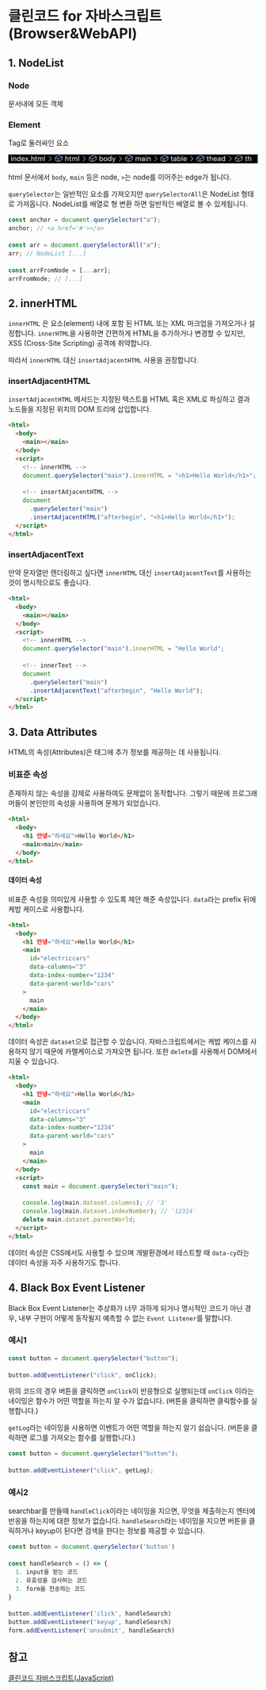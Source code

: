 # 클린코드 for 자바스크립트(Browser&WebAPI)

## 1. NodeList

### Node

문서내에 모든 객체

### Element

Tag로 둘러싸인 요소

![Element](./img/tags.png)

html 문서에서 `body`, `main` 등은 node, `>`는 node를 이어주는 edge가 됩니다.

`querySelector`는 일반적인 요소를 가져오지만 `querySelectorAll`은 NodeList 형태로 가져옵니다.
NodeList를 배열로 형 변환 하면 일반적인 배열로 볼 수 있게됩니다.

```javascript
const anchor = document.querySelector("a");
anchor; // <a href='#'></a>

const arr = document.querySelectorAll("a");
arr; // NodeList [...]

const arrFromNode = [...arr];
arrFromNode; // [...]
```

## 2. innerHTML

`innerHTML` 은 요소(element) 내에 포함 된 HTML 또는 XML 마크업을 가져오거나 설정합니다.
`innerHTML`을 사용하면 간편하게 HTML을 추가하거나 변경할 수 있지만, XSS (Cross-Site Scripting) 공격에 취약합니다.

따라서 `innerHTML` 대신 `insertAdjacentHTML` 사용을 권장합니다.

### insertAdjacentHTML

`insertAdjacentHTML` 메서드는 지정된 텍스트를 HTML 혹은 XML로 파싱하고 결과 노드들을 지정된 위치의 DOM 트리에 삽입합니다.

```html
<html>
  <body>
    <main></main>
  </body>
  <script>
    <!-- innerHTML -->
    document.querySelector("main").innerHTML = "<h1>Hello World</h1>";

    <!-- insertAdjacentHTML -->
    document
      .querySelector("main")
      .insertAdjacentHTML("afterbegin", "<h1>Hello World</h1>");
  </script>
</html>
```

### insertAdjacentText

만약 문자열만 렌더링하고 싶다면 `innerHTML` 대신 `insertAdjacentText`를 사용하는 것이 명시적으로도 좋습니다.

```html
<html>
  <body>
    <main></main>
  </body>
  <script>
    <!-- innerHTML -->
    document.querySelector("main").innerHTML = "Hello World";

    <!-- innerText -->
    document
      .querySelector("main")
      .insertAdjacentText("afterbegin", "Hello World");
  </script>
</html>
```

## 3. Data Attributes

HTML의 속성(Attributes)은 태그에 추가 정보를 제공하는 데 사용됩니다.

### 비표준 속성

존재하지 않는 속성을 강제로 사용하여도 문제없이 동작합니다.
그렇기 때문에 프로그래머들이 본인만의 속성을 사용하며 문제가 되었습니다.

```html
<html>
  <body>
    <h1 안녕="하세요">Hello World</h1>
    <main>main</main>
  </body>
</html>
```

#### 데이터 속성

비표준 속성을 의미있게 사용할 수 있도록 제안 해준 속성입니다.
`data`라는 prefix 뒤에 케밥 케이스로 사용합니다.

```html
<html>
  <body>
    <h1 안녕="하세요">Hello World</h1>
    <main
      id="electriccars"
      data-columns="3"
      data-index-number="1234"
      data-parent-world="cars"
    >
      main
    </main>
  </body>
</html>
```

데이터 속성은 `dataset`으로 접근할 수 있습니다.
자바스크립트에서는 케밥 케이스를 사용하지 않기 때문에 카멜케이스로 가져오면 됩니다.
또한 `delete`를 사용해서 DOM에서 지울 수 있습니다.

```html
<html>
  <body>
    <h1 안녕="하세요">Hello World</h1>
    <main
      id="electriccars"
      data-columns="3"
      data-index-number="1234"
      data-parent-world="cars"
    >
      main
    </main>
  </body>
  <script>
    const main = document.querySelector("main");

    console.log(main.dataset.columns); // '3'
    console.log(main.dataset.indexNumber); // '12314'
    delete main.dataset.parentWorld;
  </script>
</html>
```

데이터 속성은 CSS에서도 사용할 수 있으며 개발환경에서 테스트할 때 `data-cy`라는 데이터 속성을 자주 사용하기도 합니다.

## 4. Black Box Event Listener

Black Box Event Listener는 추상화가 너무 과하게 되거나 명시적인 코드가 아닌 경우, 내부 구현이 어떻게 동작될지 예측할 수 없는 `Event Listener`를 말합니다.

### 예시1

```javascript
const button = document.querySelector("button");

button.addEventListener("click", onClick);
```

위의 코드의 경우 버튼을 클릭하면 `onClick`이 반응형으로 실행되는데 `onClick` 이라는 네이밍은 함수가 어떤 역할을 하는지 알 수가 없습니다.
(버튼을 클릭하면 클릭함수를 실행합니다.)

`getLog`라는 네이밍을 사용하면 이벤트가 어떤 역할을 하는지 알기 쉽습니다.
(버튼을 클릭하면 로그를 가져오는 함수를 실행합니다.)

```javascript
const button = document.querySelector("button");

button.addEventListener("click", getLog);
```

### 예시2

searchbar를 만들때 `handleClick`이라는 네이밍을 지으면, 무엇을 제출하는지 엔터에 반응을 하는지에 대한 정보가 없습니다.
`handleSearch`라는 네이밍을 지으면 버튼을 클릭하거나 keyup이 된다면 검색을 한다는 정보를 제공할 수 있습니다.

```javascript
const button = document.querySelector('button')

const handleSearch = () => {
  1. input을 받는 코드
  2. 유효성을 검사하는 코드
  3. form을 전송하는 코드
}

button.addEventListener('click', handleSearch)
button.addEventListener('keyup', handleSearch)
form.addEventListener('onsubmit', handleSearch)
```

## 참고

[클린코드 자바스크립트(JavaScript)](https://www.udemy.com/course/clean-code-js/)
